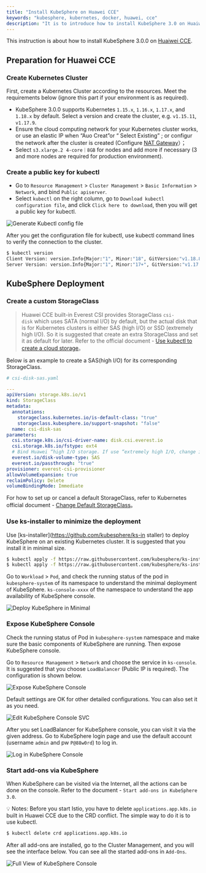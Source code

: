 ```yaml
---
title: "Install KubeSphere on Huawei CCE"
keywords: "kubesphere, kubernetes, docker, huawei, cce"
description: "It is to introduce how to install KubeSphere 3.0 on Huaiwei CCE."
---
```


This instruction is about how to install KubeSphere 3.0.0 on [Huaiwei CCE](https://support.huaweicloud.com/cce/).

## Preparation for Huawei CCE

### Create Kubernetes Cluster

First, create a Kubernetes Cluster according to the resources. Meet the requirements below (ignore this part if your environment is as required).

- KubeSphere 3.0.0 supports  Kubernetes `1.15.x`, `1.16.x`, `1.17.x`, and `1.18.x` by default. Select a version and create the cluster, e.g. `v1.15.11`, `v1.17.9`.
- Ensure the cloud computing network for your Kubernetes cluster works, or use an elastic IP when “Auo Creat”or “ Select Existing” ; or configur the network after the cluster is created (Configure [NAT Gateway](https://support.huaweicloud.com/natgateway/)）；
- Select `s3.xlarge.2`  `4-core｜8GB` for nodes and add more if necessary (3 and more nodes are required for production environment).

### Create a public key for kubectl

- Go to `Resource Management` > `Cluster Management` > `Basic Information` > `Network`, and bind `Public apiserver`.
- Select `kubectl` on the right column, go to `Download kubectl configuration file`, and click `Click here to download`, then you will get a public key for kubectl.

![Generate Kubectl config file](/images/docs/huawei-cce/zh/generate-kubeconfig.png)

After you get the configuration file for kubectl, use kubectl command lines to verify the connection to the cluster.

```bash
$ kubectl version
Client Version: version.Info{Major:"1", Minor:"18", GitVersion:"v1.18.8", GitCommit:"9f2892aab98fe339f3bd70e3c470144299398ace", GitTreeState:"clean", BuildDate:"2020-08-15T10:08:56Z", GoVersion:"go1.14.7", Compiler:"gc", Platform:"darwin/amd64"}
Server Version: version.Info{Major:"1", Minor:"17+", GitVersion:"v1.17.9-r0-CCE20.7.1.B003-17.36.3", GitCommit:"136c81cf3bd314fcbc5154e07cbeece860777e93", GitTreeState:"clean", BuildDate:"2020-08-08T06:01:28Z", GoVersion:"go1.13.9", Compiler:"gc", Platform:"linux/amd64"}

```

## KubeSphere Deployment

### Create a custom StorageClass

> Huawei CCE built-in Everest CSI provides StorageClass `csi-disk` which uses SATA (normal I/O) by default, but the actual disk that is for Kubernetes clusters is either SAS (high I/O) or SSD (extremely high I/O). So it is suggested that create an extra StorageClass and set it as default for later. Refer to the official document - [Use kubectl to create a cloud storage](https://support.huaweicloud.com/usermanual-cce/cce_01_0044.html#section7)。

Below is an example to create a SAS(high I/O) for its corresponding StorageClass.

```yaml
# csi-disk-sas.yaml

---
apiVersion: storage.k8s.io/v1
kind: StorageClass
metadata:
  annotations:
    storageclass.kubernetes.io/is-default-class: "true"
    storageclass.kubesphere.io/support-snapshot: "false"
  name: csi-disk-sas
parameters:
  csi.storage.k8s.io/csi-driver-name: disk.csi.everest.io
  csi.storage.k8s.io/fstype: ext4
  # Bind Huawei “high I/O storage. If use “extremely high I/O, change it to SSD.
  everest.io/disk-volume-type: SAS
  everest.io/passthrough: "true"
provisioner: everest-csi-provisioner
allowVolumeExpansion: true
reclaimPolicy: Delete
volumeBindingMode: Immediate

```

For how to set up or cancel a default StorageClass, refer to Kubernetes official document - [Change Default StorageClass](https://kubernetes.io/zh/docs/tasks/administer-cluster/change-default-storage-class/)。 

### Use ks-installer to minimize the deployment

Use [ks-installer](https://github.com/kubesphere/ks-in staller) to deploy KubeSphere on an existing Kubernetes cluster. It is suggested that you install it in minimal size.

```bash
$ kubectl apply -f https://raw.githubusercontent.com/kubesphere/ks-installer/master/deploy/kubesphere-installer.yaml
$ kubectl apply -f https://raw.githubusercontent.com/kubesphere/ks-installer/master/deploy/cluster-configuration.yaml

```

Go to `Workload` > `Pod`, and check the running status of the pod in `kubesphere-system` of its namespace to understand the minimal deployment of KubeSphere. `ks-console-xxxx` of the namespace to understand the app availability of KubeSphere console. 

![Deploy KubeSphere in Minimal](/images/docs/huawei-cce/zh/deploy-ks-minimal.png)

### Expose KubeSphere Console

Check the running status of Pod in `kubesphere-system` namespace and make sure the basic components of  KubeSphere are running. Then expose KubeSphere console.

Go to `Resource Management` > `Network` and choose the service in `ks-console`. It is suggested that you choose `LoadBalancer` (Public IP is required). The configuration is shown below.

![Expose KubeSphere Console](/images/docs/huawei-cce/zh/expose-ks-console.png)

Default settings are OK for other detailed configurations. You can also set it as you need.

![Edit KubeSphere Console SVC](/images/docs/huawei-cce/zh/edit-ks-console-svc.png)

After you set LoadBalancer for KubeSphere console, you can visit it via the given address. Go to KubeSphere login page and use the default account (username `admin` and pw `P@88w0rd`) to log in.

![Log in KubeSphere Console](/images/docs/huawei-cce/zh/login-ks-console.png)

### Start add-ons via KubeSphere

When KubeSphere can be visited via the Internet, all the actions can be done on the console. Refer to the document - `Start add-ons in KubeSphere 3.0`.

💡 Notes: Before you start Istio, you have to delete `applications.app.k8s.io` built in Huawei CCE due to the CRD conflict. The simple way to do it is to use kubectl.

```bash
$ kubectl delete crd applications.app.k8s.io
```

After all add-ons are installed, go to the Cluster Management, and you will see the interface below. You can see all the started add-ons in `Add-Ons`.

![Full View of KubeSphere Console](/images/docs/huawei-cce/zh/view-ks-console-full.png)
